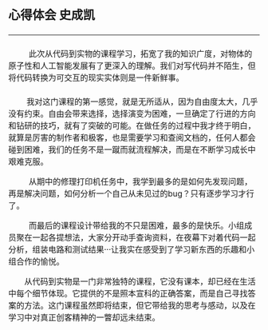 # <font size = 5> 心得体会 史成凯

---

<font size = 3>&emsp; &emsp;  此次从代码到实物的课程学习，拓宽了我的知识广度，对物体的原子性和人工智能发展有了更深入的理解。我们对写代码并不陌生，但将代码转换为可交互的现实实体则是一件新鲜事。

&emsp; &emsp;我对这门课程的第一感觉，就是无所适从，因为自由度太大，几乎没有约束。自由会带来选择，选择演变为困难，一旦确定了行进的方向和钻研的技巧，就有了突破的可能。在做任务的过程中我才终于明白，就算是厉害的制作者和极客，也是需要学习和查阅文档的，任何人都会碰到困难，我们的任务不是一蹴而就流程解决，而是在不断学习成长中艰难克服。

&emsp; &emsp; 从期中的修理打印机任务中，我学到最多的是如何先发现问题，再是解决问题，如何分析一个自己从未见过的bug？只有逐步学习才行了。

&emsp; &emsp; 而最后的课程设计带给我的不只是困难，最多的是快乐。小组成员聚在一起各提想法，大家分开动手查询资料，在夜幕下对着代码一起分析，组装电路和测试结果···让我实在感受到了学习新东西的乐趣和小组合作的愉悦。


&emsp;&emsp;从代码到实物是一门非常独特的课程，它没有课本，却已经在生活中每个细节体现。它提供的不是照本宣科的正确答案，而是自己寻找答案的方法。这门课程虽然即将结束，但它带给我的思考与感动，以及在学习中对真正创客精神的一瞥却远未结束。